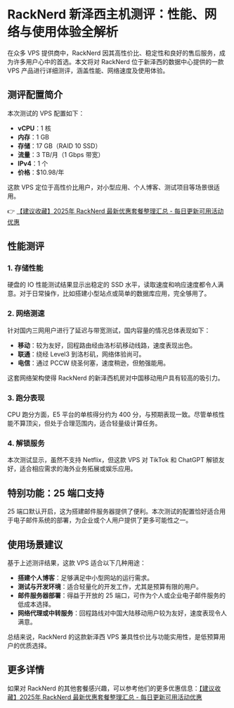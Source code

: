 # RackNerd 新泽西主机测评：性能、网络与使用体验全解析

在众多 VPS 提供商中，RackNerd 因其高性价比、稳定性和良好的售后服务，成为许多用户心中的首选。本文将对 RackNerd 位于新泽西的数据中心提供的一款 VPS 产品进行详细测评，涵盖性能、网络速度及使用体验。

## 测评配置简介

本次测试的 VPS 配置如下：

- **vCPU**：1 核  
- **内存**：1 GB  
- **存储**：17 GB（RAID 10 SSD）  
- **流量**：3 TB/月（1 Gbps 带宽）  
- **IPv4**：1 个  
- **价格**：$10.98/年  

这款 VPS 定位于高性价比用户，对小型应用、个人博客、测试项目等场景很适用。

👉 [【建议收藏】2025年 RackNerd 最新优惠套餐整理汇总 - 每日更新可用活动优惠](https://bit.ly/Rack_Nerd)

## 性能测评

### 1. 存储性能
硬盘的 IO 性能测试结果显示出稳定的 SSD 水平，读取速度和响应速度都令人满意。对于日常操作，比如搭建小型站点或简单的数据库应用，完全够用了。

### 2. 网络测速
针对国内三网用户进行了延迟与带宽测试，国内容量的情况总体表现如下：
- **移动**：较为友好，回程路由经由洛杉矶移动线路，速度表现出色。  
- **联通**：绕经 Level3 到洛杉矶，网络体验尚可。  
- **电信**：通过 PCCW 绕圣何塞，速度稍逊，但勉强能用。  

这套网络架构使得 RackNerd 的新泽西机房对中国移动用户具有较高的吸引力。

### 3. 跑分表现
CPU 跑分方面，E5 平台的单核得分约为 400 分，与预期表现一致。尽管单核性能不算顶尖，但处于合理范围内，适合轻量级计算任务。

### 4. 解锁服务
本次测试显示，虽然不支持 Netflix，但这款 VPS 对 TikTok 和 ChatGPT 解锁友好，适合相应需求的海外业务拓展或娱乐应用。

## 特别功能：25 端口支持

25 端口默认开启，这为搭建邮件服务器提供了便利。本次测试的配置恰好适合用于电子邮件系统的部署，为企业或个人用户提供了更多可能性之一。

## 使用场景建议

基于上述测评结果，这款 VPS 适合以下几种用途：
- **搭建个人博客**：足够满足中小型网站的运行需求。  
- **测试与开发环境**：适合轻量化的开发工作，尤其是预算有限的用户。  
- **邮件服务器部署**：得益于开放的 25 端口，可作为个人或企业电子邮件服务的低成本选择。  
- **网络代理或中转服务**：回程路线对中国大陆移动用户较为友好，速度表现令人满意。

总结来说，RackNerd 的这款新泽西 VPS 兼具性价比与功能实用性，是低预算用户的优质选择。

## 更多详情
如果对 RackNerd 的其他套餐感兴趣，可以参考他们的更多优惠信息：[【建议收藏】2025年 RackNerd 最新优惠套餐整理汇总 - 每日更新可用活动优惠](https://bit.ly/Rack_Nerd)